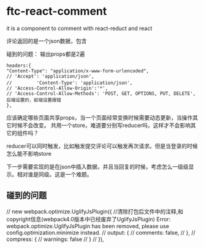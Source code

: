 # ftc-react-comment
it is a component to comment with react-reduct and react

评论返回的是一个json数据，包含

碰到的问题：
输出props都是2遍
```
headers:{ 
"Content-Type": "application/x-www-form-urlencoded",
// 'Accept': 'application/json',
//    　　　'Content-Type': 'application/json',
// 'Access-Control-Allow-Origin':'*',
// 'Access-Control-Allow-Methods': 'POST, GET, OPTIONS, PUT, DELETE',后端设置的，前端设置报错
},
```

应该确定哪些页面共享props，当一个页面经常变换时候需要动态更新，当操作其它时候不会改变。
共用一个store，难道要分别写reducer吗，这样才不会影响其它的组件吗？

reducer可以同时触发，比如触发提交评论可以触发再次请求。但是当登录的时候怎么能不影响store

下一步需要实现的是在json中插入数据，并且当回复的时候，考虑怎么一级级显示。相对谁是同级。这是一个难题。


## 碰到的问题
//    new webpack.optimize.UglifyJsPlugin({           //清除打包后文件中的注释,和copyright信息(webpack4.0版本中已经废弃了UglifyJsPlugin)  Error: webpack.optimize.UglifyJsPlugin has been removed, please use config.optimization.minimize instead.
//         output: {
//           comments: false,
//         },
//         compress: {
//           warnings: false
//       }
//     }),